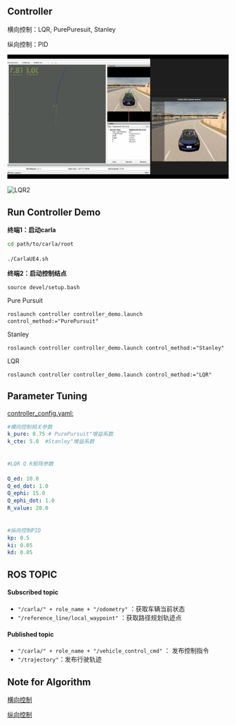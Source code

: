 ## Controller

横向控制：LQR, PurePuresuit, Stanley

纵向控制：PID

![LQR1](../figure/LQR1.gif)

![LQR2](../figure/LQR2.gif)





## Run Controller Demo

**终端1：启动carla**

```bash
cd path/to/carla/root

./CarlaUE4.sh
```

**终端2：启动控制结点**

```
source devel/setup.bash
```

Pure Pursuit

```
roslaunch controller controller_demo.launch control_method:="PurePursuit"
```

Stanley

```
roslaunch controller controller_demo.launch control_method:="Stanley"
```

LQR

```
roslaunch controller controller_demo.launch control_method:="LQR"
```



## Parameter Tuning

[controller_config.yaml:](./config/controller_config.yaml)

```yaml
#横向控制相关参数
k_pure: 0.75 # PurePursuit"增益系数
k_cte: 5.0  #Stanley"增益系数


#LQR Q R矩阵参数

Q_ed: 10.0
Q_ed_dot: 1.0
Q_ephi: 15.0
Q_ephi_dot: 1.0
R_value: 20.0


#纵向控制PID
kp: 0.5
ki: 0.05
kd: 0.05
```



## ROS TOPIC

#### Subscribed topic

- `"/carla/" + role_name + "/odometry"`  ：获取车辆当前状态
- `"/reference_line/local_waypoint"` ：获取路径规划轨迹点



#### Published topic

- `"/carla/" + role_name + "/vehicle_control_cmd"` ： 发布控制指令
- `"/trajectory"`：发布行驶轨迹



## Note for Algorithm 

[横向控制](https://github.com/czjaixuexi/Control/blob/main/note/%E6%A8%AA%E5%90%91%E6%8E%A7%E5%88%B6.md)

[纵向控制](https://github.com/czjaixuexi/Control/blob/main/note/%E7%BA%B5%E5%90%91%E6%8E%A7%E5%88%B6.md)

